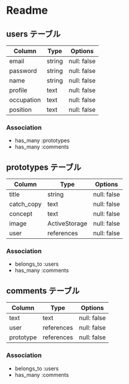# Readme

## users テーブル

| Column     | Type   | Options     |
| ---------- | ------ | ----------- |
| email      | string | null: false |
| password   | string | null: false |
| name       | string | null: false |
| profile    | text   | null: false |
| occupation | text   | null: false |
| position   | text   | null: false |

### Association

- has_many :prototypes
- has_many :comments

## prototypes テーブル

| Column        | Type            | Options     |
| ------------- | --------------- | ----------- |
| title         | string          | null: false |
| catch_copy    | text            | null: false |
| concept       | text            | null: false |
| image         | ActiveStorage   | null: false |
| user          | references      | null: false |


### Association
- belongs_to :users
- has_many :comments

## comments テーブル

| Column        | Type       | Options     |
| ------------- | ---------- | ----------- |
| text          | text       | null: false |
| user          | references | null: false |
| prototype     | references | null: false |

### Association
- belongs_to :users
- has_many :comments
